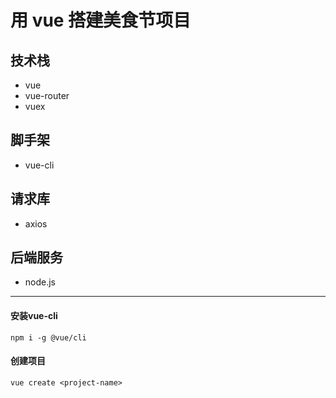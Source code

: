 # 用 vue 搭建美食节项目

## 技术栈

- vue
- vue-router
- vuex

## 脚手架

- vue-cli

## 请求库

- axios

## 后端服务

- node.js

---

#### 安装vue-cli

```
npm i -g @vue/cli
```

#### 创建项目

```
vue create <project-name>
```

